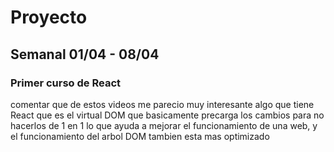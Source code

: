 # Proyecto

## Semanal 01/04 - 08/04

### Primer curso de React

comentar que de estos videos me parecio muy interesante algo que tiene React que es el virtual DOM que basicamente precarga los cambios para no hacerlos de 1 en 1 
lo que ayuda a mejorar el funcionamiento de una web, y el funcionamiento del arbol DOM tambien esta mas optimizado


